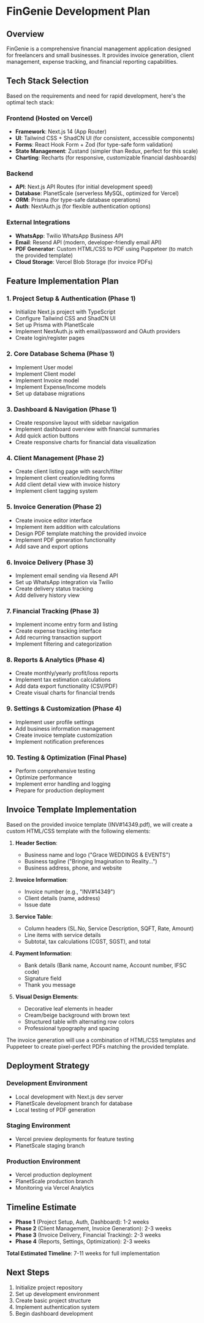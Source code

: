 # FinGenie Development Plan

## Overview
FinGenie is a comprehensive financial management application designed for freelancers and small businesses. It provides invoice generation, client management, expense tracking, and financial reporting capabilities.

## Tech Stack Selection

Based on the requirements and need for rapid development, here's the optimal tech stack:

### Frontend (Hosted on Vercel)
- **Framework**: Next.js 14 (App Router)
- **UI**: Tailwind CSS + ShadCN UI (for consistent, accessible components)
- **Forms**: React Hook Form + Zod (for type-safe form validation)
- **State Management**: Zustand (simpler than Redux, perfect for this scale)
- **Charting**: Recharts (for responsive, customizable financial dashboards)

### Backend
- **API**: Next.js API Routes (for initial development speed)
- **Database**: PlanetScale (serverless MySQL, optimized for Vercel)
- **ORM**: Prisma (for type-safe database operations)
- **Auth**: NextAuth.js (for flexible authentication options)

### External Integrations
- **WhatsApp**: Twilio WhatsApp Business API
- **Email**: Resend API (modern, developer-friendly email API)
- **PDF Generator**: Custom HTML/CSS to PDF using Puppeteer (to match the provided template)
- **Cloud Storage**: Vercel Blob Storage (for invoice PDFs)

## Feature Implementation Plan

### 1. Project Setup & Authentication (Phase 1)
- Initialize Next.js project with TypeScript
- Configure Tailwind CSS and ShadCN UI
- Set up Prisma with PlanetScale
- Implement NextAuth.js with email/password and OAuth providers
- Create login/register pages

### 2. Core Database Schema (Phase 1)
- Implement User model
- Implement Client model
- Implement Invoice model
- Implement Expense/Income models
- Set up database migrations

### 3. Dashboard & Navigation (Phase 1)
- Create responsive layout with sidebar navigation
- Implement dashboard overview with financial summaries
- Add quick action buttons
- Create responsive charts for financial data visualization

### 4. Client Management (Phase 2)
- Create client listing page with search/filter
- Implement client creation/editing forms
- Add client detail view with invoice history
- Implement client tagging system

### 5. Invoice Generation (Phase 2)
- Create invoice editor interface
- Implement item addition with calculations
- Design PDF template matching the provided invoice
- Implement PDF generation functionality
- Add save and export options

### 6. Invoice Delivery (Phase 3)
- Implement email sending via Resend API
- Set up WhatsApp integration via Twilio
- Create delivery status tracking
- Add delivery history view

### 7. Financial Tracking (Phase 3)
- Implement income entry form and listing
- Create expense tracking interface
- Add recurring transaction support
- Implement filtering and categorization

### 8. Reports & Analytics (Phase 4)
- Create monthly/yearly profit/loss reports
- Implement tax estimation calculations
- Add data export functionality (CSV/PDF)
- Create visual charts for financial trends

### 9. Settings & Customization (Phase 4)
- Implement user profile settings
- Add business information management
- Create invoice template customization
- Implement notification preferences

### 10. Testing & Optimization (Final Phase)
- Perform comprehensive testing
- Optimize performance
- Implement error handling and logging
- Prepare for production deployment

## Invoice Template Implementation

Based on the provided invoice template (INV#14349.pdf), we will create a custom HTML/CSS template with the following elements:

1. **Header Section**:
   - Business name and logo ("Grace WEDDINGS & EVENTS")
   - Business tagline ("Bringing Imagination to Reality...")
   - Business address, phone, and website

2. **Invoice Information**:
   - Invoice number (e.g., "INV#14349")
   - Client details (name, address)
   - Issue date

3. **Service Table**:
   - Column headers (SL.No, Service Description, SQFT, Rate, Amount)
   - Line items with service details
   - Subtotal, tax calculations (CGST, SGST), and total

4. **Payment Information**:
   - Bank details (Bank name, Account name, Account number, IFSC code)
   - Signature field
   - Thank you message

5. **Visual Design Elements**:
   - Decorative leaf elements in header
   - Cream/beige background with brown text
   - Structured table with alternating row colors
   - Professional typography and spacing

The invoice generation will use a combination of HTML/CSS templates and Puppeteer to create pixel-perfect PDFs matching the provided template.

## Deployment Strategy

### Development Environment
- Local development with Next.js dev server
- PlanetScale development branch for database
- Local testing of PDF generation

### Staging Environment
- Vercel preview deployments for feature testing
- PlanetScale staging branch

### Production Environment
- Vercel production deployment
- PlanetScale production branch
- Monitoring via Vercel Analytics

## Timeline Estimate

- **Phase 1** (Project Setup, Auth, Dashboard): 1-2 weeks
- **Phase 2** (Client Management, Invoice Generation): 2-3 weeks
- **Phase 3** (Invoice Delivery, Financial Tracking): 2-3 weeks
- **Phase 4** (Reports, Settings, Optimization): 2-3 weeks

**Total Estimated Timeline**: 7-11 weeks for full implementation

## Next Steps

1. Initialize project repository
2. Set up development environment
3. Create basic project structure
4. Implement authentication system
5. Begin dashboard development
